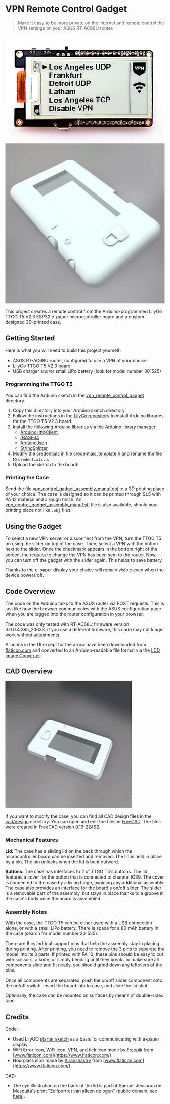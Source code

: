 # VPN Remote Control Gadget

> Make it easy to be more private on the internet and remote control the VPN settings on your ASUS RT-AC68U router.

![VPN Remote Control Gadget Without Case](./docs/board.jpg)![VPN Remote Control Gadget Case](./docs/front_smaller.jpg)

This project creates a remote control from the Arduino-programmed LilyGo TTGO T5 V2.3 ESP32 e-paper microcontroller 
board and a custom-designed 3D-printed case.

## Getting Started

Here is what you will need to build this project yourself:
- ASUS RT-AC68U router, configured to use a VPN of your choice
- LilyGo TTGO T5 V2.3 board
- USB charger and/or small LiPo battery (look for model number 301525)

### Programming the TTGO T5

You can find the Arduino sketch in the [vpn_rempte_control_gadget](./arduino/vpn_rempte_control_gadget) directory. 

1. Copy this directory into your Arduino sketch directory.
2. Follow the instructions in the 
   [LilyGo repository](https://github.com/Xinyuan-LilyGO/LilyGo-T5-ink-series/tree/acffc2fce8a6d504aa812ce1f9745281bd57a4bc)
   to install Arduino libraries for the TTGO T5 V2.3 board.
3. Install the following Arduino libraries via the Arduino library manager:
   - [ArduinoHttpClient](https://github.com/arduino-libraries/ArduinoHttpClient/tree/7f36561e0bced5458516066ae09636e119cae0ed)
   - [rBASE64](https://github.com/boseji/rBASE64/tree/a127f41eea31d2de7abc91cff4b2d1f4521625ec)
   - [ArduinoJson](https://arduinojson.org/)
   - [StringSplitter](https://github.com/aharshac/StringSplitter/tree/faef239fcea57055ba7bddc35d4a6c47bc05a9b4)
4. Modify the credentials in file [credentials_template.h](./arduino/vpn_remote_control_gadget/credentials_template.h) 
   and rename the file to `credentials.h`.
5. Upload the sketch to the board!

### Printing the Case

Send the file [vpn_control_gadget_assembly_manuf.obj](./cad/manufacturing/vpn_remote_control_gadget_assembly_manuf.obj)
to a 3D printing place of your choice. The case is designed so it can be printed through SLS with PA 12 material and a
rough finish. An [vpn_control_gadget_assembly_manuf.stl](./cad/manufacturing/vpn_remote_control_gadget_assembly_manuf.stl)
file is also available, should your printing place not like `.obj` files.

## Using the Gadget

To select a new VPN server or disconnect from the VPN, turn the TTGO T5 on using the slider on top of the case. Then,
select a VPN with the button next to the slider. Once the checkmark appears in the bottom right of the screen, the
request to change the VPN has been sent to the router. Now, you can turn off the gadget with the slider again. This 
helps to save battery. 

Thanks to the e-paper display your choice will remain visible even when the device powers off.

## Code Overview

The code on the Arduino talks to the ASUS router via POST requests. This is just like how the browser communicates with
the ASUS configuration page when you are logged into the router configuration in your browser.

The code was only tested with RT-AC68U firmware version 3.0.0.4.385_20633. If you use a different firmware, this code
may not longer work without adjustments.

All icons in the UI except for the arrow have been downloaded from [flaticon.com](https://www.flaticon.com) and 
converted to an Arduino-readable file format via the [LCD Image Converter](https://lcd-image-converter.riuson.com).

## CAD Overview

![360 degree view of CAD assembly](./docs/360.gif)

If you want to modify the case, you can find all CAD design files in the [cad/design](./cad/design) directory. You can
open and edit the files in [FreeCAD](https://www.freecadweb.org/). The files were created in FreeCAD version 0.19-22492.

### Mechanical Features

**Lid:** The case has a sliding lid on the back through which the microcontroller board can be inserted and removed. 
The lid is held in place by a pin. The pin unlocks when the lid is bent outward.

**Buttons:** The case has interfaces to 2 of TTGO T5's buttons. The lid features a cover for the button that is 
connected to channel IO39. The cover is connected to the case by a living hinge, avoiding any additional assembly. 
The case also provides an interface for the board's on/off slider. The slider is a removable part of the assembly, 
but stays in place thanks to a groove in the case's body once the board is assembled.

### Assembly Notes

With the case, the TTGO T5 can be either used with a USB connection alone, or with a small LiPo battery. There is space 
for a 80 mAh battery in the case (search for model number 301525).

There are 6 cylindrical support pins that help the assembly stay in placing during printing. After printing, you need 
to remove the 3 pins to separate the model into its 3 parts. If printed with PA 12, these pins should be easy to cut 
with scissors, a knife, or simply bending until they break. To make sure all components slide and fit neatly, you should
 grind down any leftovers of the pins.

Once all components are separated, push the on/off slider component onto the on/off switch, insert the board into to 
case, and slide the lid shut.

Optionally, the case can be mounted on surfaces by means of double-sided tape.

## Credits

Code:
 - Used LilyGO [starter sketch](https://github.com/Xinyuan-LilyGO/LilyGo-T5-ink-series/blob/acffc2fce8a6d504aa812ce1f9745281bd57a4bc/LilyGo_T5_V2.3/LilyGo_T5_V2.3.ino) as a basis for communicating with e-paper display
 - WiFi Error icon, WiFi icon, VPN, and tick icon made by [Freepik](https://www.flaticon.com/authors/freepik) from [www.flaticon.com](https://www.flaticon.com/)
 - Hourglass icon made by [Kiranshastry](https://www.flaticon.com/free-icon/hourglass_709705?term=hourglass&page=1&position=18&related_item_id=709705) from [www.flaticon.com](https://www.flaticon.com/)

CAD:
 - The eye illustration on the back of the lid is part of Samuel Jessurun de Mesquita's print 
   "Zelfportret van alleen de ogen" (public domain, see [here](http://hdl.handle.net/10934/RM0001.COLLECT.209046)).
